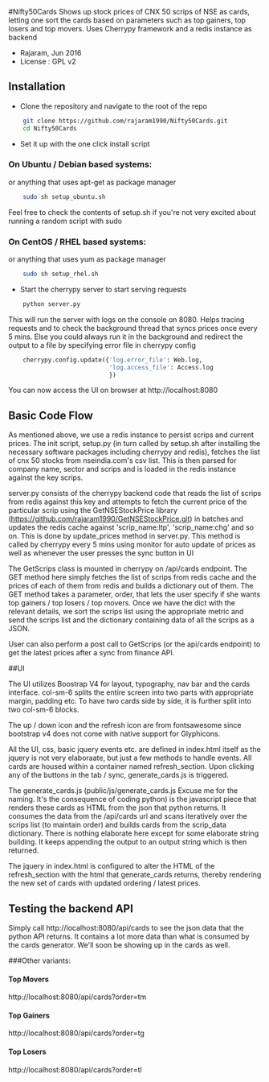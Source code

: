 #Nifty50Cards
Shows up stock prices of CNX 50 scrips of NSE as cards, letting one sort the cards based on parameters such as top gainers, top losers and top movers. Uses Cherrypy framework and a redis instance as backend

- Rajaram, Jun 2016
- License : GPL v2

## Installation

* Clone the repository and navigate to the root of the repo
```bash
    git clone https://github.com/rajaram1990/Nifty50Cards.git
    cd Nifty50Cards
```
* Set it up with the one click install script

### On Ubuntu / Debian based systems:
or anything that uses apt-get as package manager
```bash
    sudo sh setup_ubuntu.sh
```
Feel free to check the contents of setup.sh if you're not very excited about running a random script with sudo

### On CentOS / RHEL based systems:
or anything that uses yum as package manager
```bash
    sudo sh setup_rhel.sh
```
* Start the cherrypy server to start serving requests
```bash
    python server.py
```
This will run the server with logs on the console on 8080. Helps tracing requests and to check the background thread that syncs prices once every 5 mins. Else you could always run it in the background and redirect the output to a file by specifying error file in cherrypy config
```python
    cherrypy.config.update({'log.error_file': Web.log,
                            'log.access_file': Access.log
                            })
```
You can now access the UI on browser at http://localhost:8080

## Basic Code Flow
As mentioned above, we use a redis instance to persist scrips and current prices. The init script, setup.py (in turn called by setup.sh after installing the necessary software packages including cherrypy and redis), fetches the list of cnx 50 stocks from nseindia.com's csv list. This is then parsed for company name, sector and scrips and is loaded in the redis instance against the key scrips.

server.py consists of the cherrypy backend code that reads the list of scrips from redis against this key and attempts to fetch the current price of the particular scrip using the GetNSEStockPrice library (https://github.com/rajaram1990/GetNSEStockPrice.git) in batches and updates the redis cache against 'scrip_name:ltp', 'scrip_name:chg' and so on. This is done by update_prices method in server.py. This method is called by cherrypy every 5 mins using monitor for auto update of prices as well as whenever the user presses the sync button in UI

The GetScrips class is mounted in cherrypy on /api/cards endpoint. The GET method here simply fetches the list of scrips from redis cache and the prices of each of them from redis and builds a dictionary out of them. The GET method takes a parameter, order, that lets the user specify if she wants top gainers / top losers / top movers. Once we have the dict with the relevant details, we sort the scrips list using the appropriate metric and send the scrips list and the dictionary containing data of all the scrips as a JSON.

User can also perform a post call to GetScrips (or the api/cards endpoint) to get the latest prices after a sync from finance API.

##UI

The UI utilizes Boostrap V4 for layout, typography, nav bar and the cards interface. col-sm-6 splits the entire screen into two parts with appropriate margin, padding etc. To have two cards side by side, it is further split into two col-sm-6 blocks.

The up / down icon and the refresh icon are from fontsawesome since bootstrap v4 does not come with native support for Glyphicons.

All the UI, css, basic jquery events etc. are defined in index.html itself as the jquery is not very elaboraate, but just a few methods to handle events. All cards are housed within a container named refresh_section. Upon clicking any of the buttons in the tab / sync, generate_cards.js is triggered.

The generate_cards.js (public/js/generate_cards.js Excuse me for the naming. It's the consequence of coding python) is the javascript piece that renders these cards as HTML from the json that python returns. It consumes the data from the /api/cards url and scans iteratively over the scrips list (to maintain order) and builds cards from the scrip_data dictionary. There is nothing elaborate here except for some elaborate string building. It keeps appending the output to an output string which is then returned.

The jquery in index.html is configured to alter the HTML of the refresh_section with the html that generate_cards returns, thereby rendering the new set of cards with updated ordering / latest prices.

## Testing the backend API

Simply call http://localhost:8080/api/cards to see the json data that the python API returns.
It contains a lot more data than what is consumed by the cards generator. We'll soon be showing up in the cards as well.

###Other variants:
#### Top Movers
http://localhost:8080/api/cards?order=tm

#### Top Gainers
http://localhost:8080/api/cards?order=tg

#### Top Losers
http://localhost:8080/api/cards?order=tl


